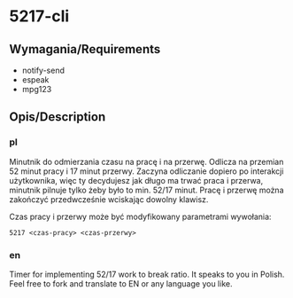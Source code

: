 # 5217-cli

## Wymagania/Requirements

- notify-send
- espeak
- mpg123

## Opis/Description

### pl

Minutnik do odmierzania czasu na pracę i na przerwę. Odlicza na przemian 52 minut pracy i 17 minut przerwy. Zaczyna odliczanie dopiero po interakcji użytkownika, więc ty decydujesz jak długo ma trwać praca i przerwa, minutnik pilnuje tylko żeby było to min. 52/17 minut. Pracę i przerwę można zakończyć przedwcześnie wciskając dowolny klawisz.

Czas pracy i przerwy może być modyfikowany parametrami wywołania:

    5217 <czas-pracy> <czas-przerwy>

### en

Timer for implementing 52/17 work to break ratio. It speaks to you in Polish. Feel free to fork and translate to EN or any language you like.
